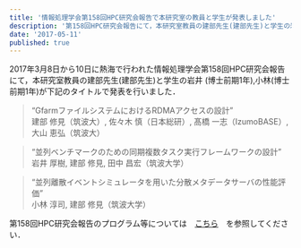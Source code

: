 ```yaml
---
title: '情報処理学会第158回HPC研究会報告で本研究室の教員と学生が発表しました'
description: '第158回HPC研究会報告にて，本研究室教員の建部先生(建部先生)と学生の岩井 (博士前期1年),小林(博士前期1年)が下記のタイトルで発表を行いました．'
date: '2017-05-11'
published: true
---
```


2017年3月8日から10日に熱海で行われた情報処理学会第158回HPC研究会報告にて，本研究室教員の建部先生(建部先生)と学生の岩井 (博士前期1年),小林(博士前期1年)が下記のタイトルで発表を行いました．

> “GfarmファイルシステムにおけるRDMAアクセスの設計”  
建部 修見（筑波大）, 佐々木 慎（日本総研）, 髙橋 一志（IzumoBASE）, 大山 恵弘（筑波大）

> “並列ベンチマークのための同期複数タスク実行フレームワークの設計”  
岩井 厚樹, 建部 修見, 田中 昌宏（筑波大学）

> “並列離散イベントシミュレータを用いた分散メタデータサーバの性能評価”  
小林 淳司, 建部 修見（筑波大学）


第158回HPC研究会報告のプログラム等については　[こちら](http://www.ipsj.or.jp/kenkyukai/event/hpc158.html)　を参照してください．